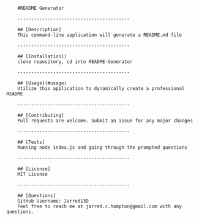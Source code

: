 
        #README Generator

        -----------------------------------------

        ## [Description]
        This command-line application will generate a README.md file

        -----------------------------------------

        ## [Installation])
        clone repository, cd into README-Generator

        -----------------------------------------

        ## [Usage](#usage)
        Utilize this application to dynamically create a professional README

        -----------------------------------------

        ## [Contributing]
        Pull requests are welcome. Submit an issue for any major changes

        -----------------------------------------

        ## [Tests]
        Running node index.js and going through the prompted questions

        -----------------------------------------

        ## [License]
        MIT License

        -----------------------------------------

        ## [Questions]
        GitHub Username: Jarred13D
        Feel free to reach me at jarred.c.hampton@gmail.com with any questions.
        